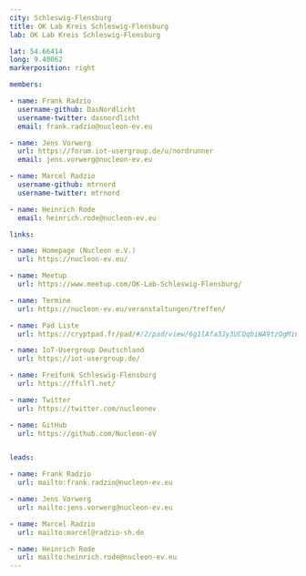 ```yaml
---
city: Schleswig-Flensburg
title: OK Lab Kreis Schleswig-Flensburg
lab: OK Lab Kreis Schleswig-Flensburg

lat: 54.66414
long: 9.40062
markerposition: right

members:

- name: Frank Radzio
  username-github: DasNordlicht
  username-twitter: dasnordlicht
  email: frank.radzio@nucleon-ev.eu

- name: Jens Vorwerg
  url: https://forum.iot-usergroup.de/u/nordrunner
  email: jens.vorwerg@nucleon-ev.eu

- name: Marcel Radzio
  username-github: mtrnord
  username-twitter: mtrnord

- name: Heinrich Rode
  email: heinrich.rode@nucleon-ev.eu

links:

- name: Homepage (Nucleon e.V.)
  url: https://nucleon-ev.eu/

- name: Meetup
  url: https://www.meetup.com/OK-Lab-Schleswig-Flensburg/

- name: Termine
  url: https://nucleon-ev.eu/veranstaltungen/treffen/

- name: Pad Liste
  url: https://cryptpad.fr/pad/#/2/pad/view/6g1lAfa3Jy3UCQqbiWA9tzQgMi6XQkUTJ9Z2GuEgBa0/

- name: IoT-Usergroup Deutschland
  url: https://iot-usergroup.de/

- name: Freifunk Schleswig-Flensburg
  url: https://ffslfl.net/

- name: Twitter
  url: https://twitter.com/nucleonev

- name: GitHub
  url: https://github.com/Nucleon-eV


leads:

- name: Frank Radzio
  url: mailto:frank.radzio@nucleon-ev.eu

- name: Jens Vorwerg
  url: mailto:jens.vorwerg@nucleon-ev.eu

- name: Marcel Radzio
  url: mailto:marcel@radzio-sh.de

- name: Heinrich Rode
  url: mailto:heinrich.rode@nucleon-ev.eu
---
```

